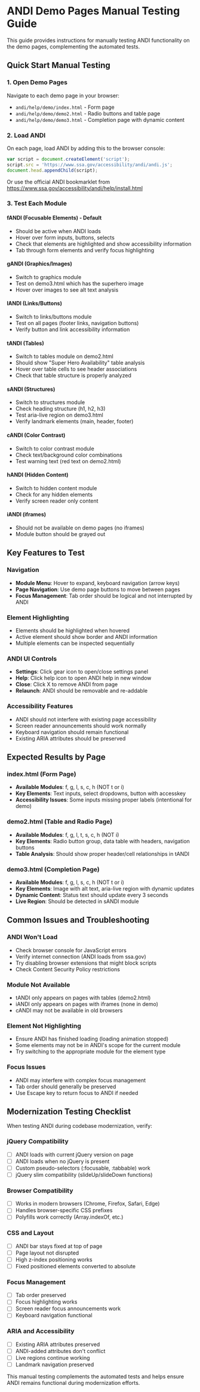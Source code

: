 # ANDI Demo Pages Manual Testing Guide

This guide provides instructions for manually testing ANDI functionality on the demo pages, complementing the automated tests.

## Quick Start Manual Testing

### 1. Open Demo Pages
Navigate to each demo page in your browser:
- `andi/help/demo/index.html` - Form page
- `andi/help/demo/demo2.html` - Radio buttons and table page  
- `andi/help/demo/demo3.html` - Completion page with dynamic content

### 2. Load ANDI
On each page, load ANDI by adding this to the browser console:
```javascript
var script = document.createElement('script');
script.src = 'https://www.ssa.gov/accessibility/andi/andi.js';
document.head.appendChild(script);
```

Or use the official ANDI bookmarklet from https://www.ssa.gov/accessibility/andi/help/install.html

### 3. Test Each Module

#### fANDI (Focusable Elements) - Default
- Should be active when ANDI loads
- Hover over form inputs, buttons, selects
- Check that elements are highlighted and show accessibility information
- Tab through form elements and verify focus highlighting

#### gANDI (Graphics/Images)  
- Switch to graphics module
- Test on demo3.html which has the superhero image
- Hover over images to see alt text analysis

#### lANDI (Links/Buttons)
- Switch to links/buttons module
- Test on all pages (footer links, navigation buttons)
- Verify button and link accessibility information

#### tANDI (Tables)
- Switch to tables module on demo2.html
- Should show "Super Hero Availability" table analysis
- Hover over table cells to see header associations
- Check that table structure is properly analyzed

#### sANDI (Structures)
- Switch to structures module
- Check heading structure (h1, h2, h3)
- Test aria-live region on demo3.html
- Verify landmark elements (main, header, footer)

#### cANDI (Color Contrast)
- Switch to color contrast module
- Check text/background color combinations
- Test warning text (red text on demo2.html)

#### hANDI (Hidden Content)
- Switch to hidden content module
- Check for any hidden elements
- Verify screen reader only content

#### iANDI (iframes)
- Should not be available on demo pages (no iframes)
- Module button should be grayed out

## Key Features to Test

### Navigation
- **Module Menu**: Hover to expand, keyboard navigation (arrow keys)
- **Page Navigation**: Use demo page buttons to move between pages
- **Focus Management**: Tab order should be logical and not interrupted by ANDI

### Element Highlighting
- Elements should be highlighted when hovered
- Active element should show border and ANDI information
- Multiple elements can be inspected sequentially

### ANDI UI Controls
- **Settings**: Click gear icon to open/close settings panel
- **Help**: Click help icon to open ANDI help in new window
- **Close**: Click X to remove ANDI from page
- **Relaunch**: ANDI should be removable and re-addable

### Accessibility Features
- ANDI should not interfere with existing page accessibility
- Screen reader announcements should work normally
- Keyboard navigation should remain functional
- Existing ARIA attributes should be preserved

## Expected Results by Page

### index.html (Form Page)
- **Available Modules**: f, g, l, s, c, h (NOT t or i)
- **Key Elements**: Text inputs, select dropdowns, button with accesskey
- **Accessibility Issues**: Some inputs missing proper labels (intentional for demo)

### demo2.html (Table and Radio Page)  
- **Available Modules**: f, g, l, t, s, c, h (NOT i)
- **Key Elements**: Radio button group, data table with headers, navigation buttons
- **Table Analysis**: Should show proper header/cell relationships in tANDI

### demo3.html (Completion Page)
- **Available Modules**: f, g, l, s, c, h (NOT t or i) 
- **Key Elements**: Image with alt text, aria-live region with dynamic updates
- **Dynamic Content**: Status text should update every 3 seconds
- **Live Region**: Should be detected in sANDI module

## Common Issues and Troubleshooting

### ANDI Won't Load
- Check browser console for JavaScript errors
- Verify internet connection (ANDI loads from ssa.gov)
- Try disabling browser extensions that might block scripts
- Check Content Security Policy restrictions

### Module Not Available
- tANDI only appears on pages with tables (demo2.html)
- iANDI only appears on pages with iframes (none in demo)
- cANDI may not be available in old browsers

### Element Not Highlighting
- Ensure ANDI has finished loading (loading animation stopped)
- Some elements may not be in ANDI's scope for the current module
- Try switching to the appropriate module for the element type

### Focus Issues
- ANDI may interfere with complex focus management
- Tab order should generally be preserved
- Use Escape key to return focus to ANDI if needed

## Modernization Testing Checklist

When testing ANDI during codebase modernization, verify:

### jQuery Compatibility
- [ ] ANDI loads with current jQuery version on page
- [ ] ANDI loads when no jQuery is present
- [ ] Custom pseudo-selectors (:focusable, :tabbable) work
- [ ] jQuery slim compatibility (slideUp/slideDown functions)

### Browser Compatibility
- [ ] Works in modern browsers (Chrome, Firefox, Safari, Edge)
- [ ] Handles browser-specific CSS prefixes
- [ ] Polyfills work correctly (Array.indexOf, etc.)

### CSS and Layout
- [ ] ANDI bar stays fixed at top of page
- [ ] Page layout not disrupted
- [ ] High z-index positioning works
- [ ] Fixed positioned elements converted to absolute

### Focus Management
- [ ] Tab order preserved
- [ ] Focus highlighting works
- [ ] Screen reader focus announcements work
- [ ] Keyboard navigation functional

### ARIA and Accessibility
- [ ] Existing ARIA attributes preserved
- [ ] ANDI-added attributes don't conflict
- [ ] Live regions continue working
- [ ] Landmark navigation preserved

This manual testing complements the automated tests and helps ensure ANDI remains functional during modernization efforts.